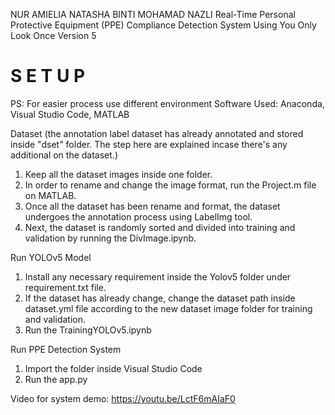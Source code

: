 NUR AMIELIA NATASHA BINTI MOHAMAD NAZLI 
Real-Time Personal Protective Equipment (PPE) Compliance Detection System Using You Only Look Once Version 5

#												                                                                              	#
#			                                 	S	E	T	U	P					                                              #

PS: For easier process use different environment
Software Used: Anaconda, Visual Studio Code, MATLAB


Dataset (the annotation label dataset has already annotated and stored inside "dset" folder. The step here are explained incase there's any additional on the dataset.)
1. Keep all the dataset images inside one folder.
2. In order to rename and change the image format, run the Project.m file on MATLAB.
3. Once all the dataset has been rename and format, the dataset undergoes the annotation process using LabelImg tool.
4. Next, the dataset is randomly sorted and divided into training and validation by running the DivImage.ipynb.


Run YOLOv5 Model
1. Install any necessary requirement inside the Yolov5 folder under requirement.txt file.
2. If the dataset has already change, change the dataset path inside dataset.yml file according to the new dataset image folder for training and validation.
3. Run the TrainingYOLOv5.ipynb


Run PPE Detection System
1. Import the folder inside Visual Studio Code
2. Run the app.py


Video for system demo: https://youtu.be/LctF6mAIaF0
